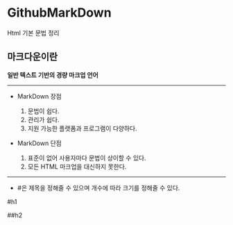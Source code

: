 # GithubMarkDown
Html 기본 문법 정리

## 마크다운이란
**일반 텍스트 기반의 경량 마크업 언어**

-------------------------
- MarkDown 장점
    1. 문법이 쉽다.
    2. 관리가 쉽다.
    3. 지원 가능한 플랫폼과 프로그램이 다양하다.
   
- MarkDown 단점
    1. 표준이 없어 사용자마다 문법이 상이할 수 있다.
    2. 모든 HTML 마크업을 대신하지 못한다.
-------------------------

- #은 제목을 정해줄 수 있으며 개수에 따라 크기를 정해줄 수 있다.

#h1

##h2
